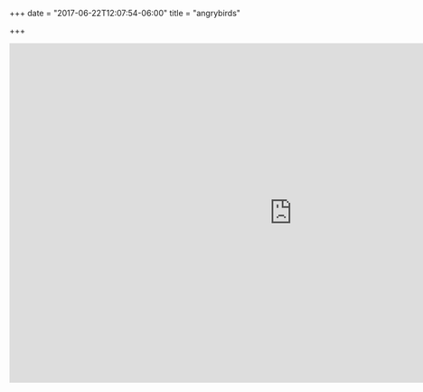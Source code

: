 +++
date = "2017-06-22T12:07:54-06:00"
title = "angrybirds"

+++

<iframe src="http://funhtml5games.com?embed=angrybirds" style="width:1000px;height:600px;border:none;" frameborder="0" scrolling="no"></iframe>